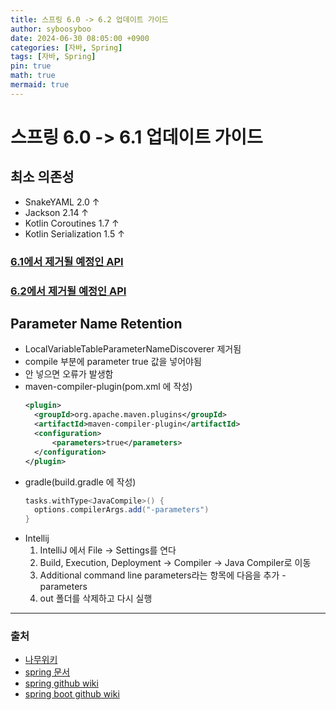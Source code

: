```yaml
---
title: 스프링 6.0 -> 6.2 업데이트 가이드
author: syboosyboo
date: 2024-06-30 08:05:00 +0900
categories: [자바, Spring]
tags: [자바, Spring]
pin: true
math: true
mermaid: true
---
```


# 스프링 6.0 -> 6.1 업데이트 가이드

## 최소 의존성
- SnakeYAML 2.0 ↑
- Jackson 2.14 ↑
- Kotlin Coroutines 1.7 ↑
- Kotlin Serialization 1.5 ↑

### [6.1에서 제거될 예정인 API](https://github.com/spring-projects/spring-framework/issues/29449)

### [6.2에서 제거될 예정인 API](https://github.com/spring-projects/spring-framework/issues/30604)

## Parameter Name Retention
- LocalVariableTableParameterNameDiscoverer 제거됨
- compile 부분에 parameter true 값을 넣어야됨
- 안 넣으면 오류가 발생함
- maven-compiler-plugin(pom.xml 에 작성)
  ```xml 
  <plugin>
    <groupId>org.apache.maven.plugins</groupId>
    <artifactId>maven-compiler-plugin</artifactId>
    <configuration>
        <parameters>true</parameters>
    </configuration>
  </plugin>
  ```
- gradle(build.gradle 에 작성)
  ```groovy
  tasks.withType<JavaCompile>() {
    options.compilerArgs.add("-parameters")
  }
  ```
- Intellij
  1. IntelliJ 에서 File -> Settings를 연다
  2. Build, Execution, Deployment → Compiler → Java Compiler로 이동
  3. Additional command line parameters라는 항목에 다음을 추가
   -parameters
  4. out 폴더를 삭제하고 다시 실행

---
### 출처
- [나무위키](https://namu.wiki/)
- [spring 문서](https://spring.io/projects)
- [spring github wiki](https://github.com/spring-projects/spring-framework/wiki/Upgrading-to-Spring-Framework-6.x)
- [spring boot github wiki](https://github.com/spring-projects/spring-boot/wiki/Spring-Boot-3.3-Release-Notes)
